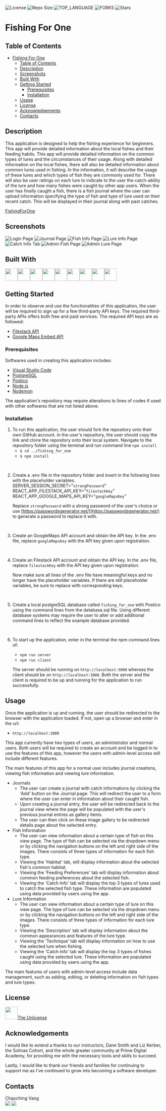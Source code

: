 ![License](https://img.shields.io/github/license/chaochingvang/Fishing-For-One.svg?style=for-the-badge) ![Repo Size](https://img.shields.io/github/languages/code-size/chaochingvang/Fishing-For-One.svg?style=for-the-badge) ![TOP_LANGUAGE](https://img.shields.io/github/languages/top/chaochingvang/Fishing-For-One.svg?style=for-the-badge) ![FORKS](https://img.shields.io/github/forks/chaochingvang/Fishing-For-One.svg?style=for-the-badge&social) ![Stars](https://img.shields.io/github/stars/chaochingvang/Fishing-For-One.svg?style=for-the-badge)
    
# Fishing For One

## Table of Contents

- [Fishing For One](#fishing-for-one)
  - [Table of Contents](#table-of-contents)
  - [Description](#description)
  - [Screenshots](#screenshots)
  - [Built With](#built-with)
  - [Getting Started](#getting-started)
    - [Prerequisites](#prerequisites)
    - [Installation](#installation)
  - [Usage](#usage)
  - [License](#license)
  - [Acknowledgements](#acknowledgements)
  - [Contacts](#contacts)

## Description

This application is designed to help the fishing experience for beginners. This app will provide detailed information about the local fishes and their feeding habits. This app will provide detailed information on the common types of lures and the circumstances of their usage. Along with detailed information on the local fishes, there will also be detailed information about common lures used in fishing. In the information, it will describe the usage of these lures and which types of fish they are commonly used for. There will also be user ratings on each lure to indicate to the user the catch-ability of the lure and how many fishes were caught by other app users. When the user has finally caught a fish, there is a fish journal where the user can upload information specifying the type of fish and type of lure used on their recent catch. This will be displayed in their journal along with past catches. 

[FishingForOne](https://fishingforone.herokuapp.com/)

## Screenshots

![Login Page](README_images/FishingForOneLogin.png)
![Journal Page](README_images/fishingforone_journal.png)
![Fish Info Page](README_images/fishingforone_fish.png)
![Lure Info Page](README_images/fishingforone_lure.png)
![Catch Info Tab](README_images/fishingforone_catchinfo.png)
![Admin Fish Page](README_images/fishingforone_adminfish.png)
![Admin Lure Page](README_images/fishingforone_adminlure.png)

## Built With

<a href="https://developer.mozilla.org/en-US/docs/Web/CSS"><img src="https://raw.githubusercontent.com/devicons/devicon/master/icons/css3/css3-original.svg" height="40px" width="40px" /></a><a href="https://www.heroku.com/"><img src="https://raw.githubusercontent.com/devicons/devicon/master/icons/heroku/heroku-original.svg" height="40px" width="40px" /></a><a href="https://developer.mozilla.org/en-US/docs/Web/HTML"><img src="https://raw.githubusercontent.com/devicons/devicon/master/icons/html5/html5-original.svg" height="40px" width="40px" /></a><a href="https://developer.mozilla.org/en-US/docs/Web/JavaScript"><img src="https://raw.githubusercontent.com/devicons/devicon/master/icons/javascript/javascript-original.svg" height="40px" width="40px" /></a><a href="https://material-ui.com/"><img src="https://raw.githubusercontent.com/devicons/devicon/master/icons/materialui/materialui-original.svg" height="40px" width="40px" /></a><a href="https://nodejs.org/en/"><img src="https://raw.githubusercontent.com/devicons/devicon/master/icons/nodejs/nodejs-original.svg" height="40px" width="40px" /></a><a href="https://www.postgresql.org/"><img src="https://raw.githubusercontent.com/devicons/devicon/master/icons/postgresql/postgresql-original.svg" height="40px" width="40px" /></a><a href="https://reactjs.org/"><img src="https://raw.githubusercontent.com/devicons/devicon/master/icons/react/react-original-wordmark.svg" height="40px" width="40px" /></a><a href="https://redux.js.org/"><img src="https://raw.githubusercontent.com/devicons/devicon/master/icons/redux/redux-original.svg" height="40px" width="40px" /></a>

## Getting Started

In order to observe and use the functionalities of this application, the user will be required to sign up for a few third-party API keys. The required third-party APIs offers both free and paid services. The required API keys are as followed:

- [Filestack API](https://www.filestack.com/)
- [Google Maps Embed API](https://developers.google.com/maps)

### Prerequisites

Softwares used in creating this application includes:

- [Visual Studio Code](https://code.visualstudio.com/)
- [PostgreSQL](https://www.postgresql.org/)
- [Postico](https://eggerapps.at/postico/)
- [Node.js](https://nodejs.org/en/)
- [Nodemon](https://nodemon.io/)

The application's repository may require alterations to lines of codes if used with other softwares that are not listed above.

### Installation

1. To run this application, the user should fork the repository onto their own GitHub account. In the user's repository, the user should copy the link and clone the repository onto their local system. Navigate to the repository folder using the terminal and run command line `npm install`
   - `$ cd ../fishing_for_one`
   - `$ npm install`
<br />

2. Create a .env file in the repository folder and insert in the following lines with the placeholder variables.
   SERVER_SESSION_SECRET="`strongPassword`" <br />
REACT_APP_FILESTACK_API_KEY="`filestackKey`" <br />
REACT_APP_GOOGLE_MAPS_API_KEY="`googleMapsKey`" <br />

   Replace `strongPassword` with a strong password of the user's choice or use [https://passwordsgenerator.net/](https://passwordsgenerator.net/) to generate a password to replace it with.
<br />

3. Create an GoogleMaps API account and obtain the API key. In the .env file, replace `googleMapsKey` with the API key given upon registration.
<br />

4. Create an Filestack API account and obtain the API key. In the .env file, replace `filestackKey` with the API key given upon registration.

   Now make sure all lines of the .env file have meaningful keys and no longer have the placeholder variables. If there are still placeholder variables, be sure to replace with corresponding keys.
<br />

5.  Create a local postgreSQL database called `fishing_for_one` with Postico using the command lines from the database.sql file. Using different database systems may require the user to alter or add additional command lines to reflect the example database provided.
<br />

6. To start up the application, enter in the terminal the npm command lines of:

   - `npm run server`
   - `npm run client`

   The server should be running on `http://localhost:5000` whereas the client should be on `http://localhost:3000`. Both the server and the client is required to be up and running for the application to run successfully.

## Usage

Once the application is up and running, the user should be redirected to the browser with the application loaded. If not, open up a browser and enter in the url:

- `http://localhost:3000`

This app currently have two types of users, an administrator and normal users. Both users will be required to create an account and be logged in to use the features of this app, however the users with admin-level access will include different features. 

The main features of this app for a normal user includes journal creations, viewing fish information and viewing lure information.

- Journals
     - The user can create a journal with catch informations by clicking the 'Add' button on the Journal page. This will redirect the user to a form where the user can enter in information about their caught fish.
     - Upon creating a journal entry, the user will be redirected back to the journal view where the page will be populated with the user's previous journal entries as gallery items.
     - The user can then click on these image gallery to be redirected details page about the selected entry. 
- Fish Information
     - The user can view information about a certain type of fish on this view page. The type of fish can be selected via the dropdown menu or by clicking the navigation buttons on the left and right side of the images. There consists of three types of information for each fish type.
     - Viewing the 'Habitat' tab, will display information about the selected fish's common habitat.
     - Viewing the 'Feeding Preferences'  tab will display information about common feeding preferences about the selected fish.
     - Viewing the 'Catch Info' tab will display the top 3 types of lures used to catch the selected fish type. These information are populated using data provided by users using the app.
- Lure Information
     - The user can view information about a certain type of lure on this view page. The type of lure can be selected via the dropdown menu or by clicking the navigation buttons on the left and right side of the images. There consists of three types of information for each lure type.
     - Viewing the 'Description' tab will display information about the common appearances and features of the lure type.
     - Viewing the 'Technique' tab will display information on how to use the selected lure when fishing.
     - Viewing the 'Catch Info' tab will display the top 3 types of fishes caught using the selected lure. These information are populated using data provided by users using the app.

The main features of users with admin-level access include data management, such as adding, editing, or deleting information on fish types and lure types.


## License

<a href="https://choosealicense.com/licenses/unlicense/"><img src="https://raw.githubusercontent.com/johnturner4004/readme-generator/master/src/components/assets/images/unlicense.svg" height=40 />The Unlicense</a>

## Acknowledgements

I would like to extend a thanks to our instructors, Dane Smith and Liz Kerber, the Solinas Cohort, and the whole greater community at Prime Digital Academy, for providing me with the necessary tools and skills to succeed.

Lastly, I would like to thank our friends and families for continuing to support me as I've continued to grow into becoming a software developer.

## Contacts

Chaoching Vang<br/>
<a href="https://www.linkedin.com/in/chaochingvang"><img src="https://img.shields.io/badge/LinkedIn-0077B5?style=for-the-badge&logo=linkedin&logoColor=white" /></a>  <a href="mailto:chaoching.vang@gmail.com"><img src=https://raw.githubusercontent.com/johnturner4004/readme-generator/master/src/components/assets/images/email_me_button_icon_151852.svg /></a>